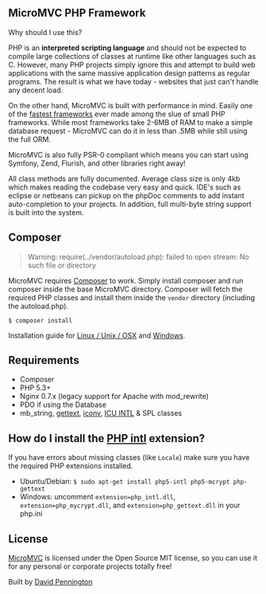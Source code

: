 ## MicroMVC PHP Framework

Why should I use this?

PHP is an **interpreted scripting language** and should not be expected to compile large collections of classes at runtime like other languages such as C. However, many PHP projects simply ignore this and attempt to build web applications with the same massive application design patterns as regular programs. The result is what we have today - websites that just can't handle any decent load.

On the other hand, MicroMVC is built with performance in mind. Easily one of the [fastest frameworks](http://www.techempower.com/benchmarks) ever made among the slue of small PHP frameworks. While most frameworks take 2-6MB of RAM to make a simple database request - MicroMVC can do it in less than .5MB while still using the full ORM.

MicroMVC is also fully PSR-0 compliant which means you can start using Symfony, Zend, Flurish, and other libraries right away!

All class methods are fully documented. Average class size is only 4kb which makes reading the codebase very easy and quick. IDE's such as eclipse or netbeans can pickup on the phpDoc comments to add instant auto-completion to your projects. In addition, full multi-byte string support is built into the system.

## Composer

> Warning: require(../vendor/autoload.php): failed to open stream: No such file or directory

MicroMVC requires [Composer](http://getcomposer.org/) to work. Simply install composer and run composer inside the base MicroMVC directory. Composer will fetch the required PHP classes and install them inside the `vendor` directory (including the autoload.php).

    $ composer install

Installation guide for [Linux / Unix / OSX](http://getcomposer.org/doc/00-intro.md#installation-nix) and [Windows](http://getcomposer.org/doc/00-intro.md#installation-windows).

## Requirements</h3>

* Composer
* PHP 5.3+
* Nginx 0.7.x (legacy support for Apache with mod_rewrite)
* PDO if using the Database
* mb_string, [gettext](http://php.net/gettext), [iconv](http://www.php.net/manual/en/book.iconv.php), [ICU INTL](http://php.net/manual/en/book.intl.php) & SPL classes

## How do I install the [PHP intl](http://php.net/manual/en/book.intl.php) extension?

If you have errors about missing classes (like `Locale`) make sure you have the required PHP extensions installed.

* Ubuntu/Debian: `$ sudo apt-get install php5-intl php5-mcrypt php-gettext`
* Windows: uncomment `extension=php_intl.dll`, `extension=php_mycrypt.dll`, and `extension=php_gettext.dll` in your php.ini

## License

[MicroMVC](http://micromvc.com) is licensed under the Open Source MIT license, so you can use it for any personal or corporate projects totally free!</p>

Built by [David Pennington](http://davidpennington.me)
